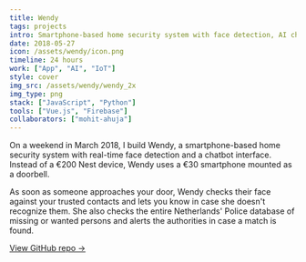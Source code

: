 ```yaml
---
title: Wendy
tags: projects
intro: Smartphone-based home security system with face detection, AI chatbot, and real-time notifications
date: 2018-05-27
icon: /assets/wendy/icon.png
timeline: 24 hours
work: ["App", "AI", "IoT"]
style: cover
img_src: /assets/wendy/wendy_2x
img_type: png
stack: ["JavaScript", "Python"]
tools: ["Vue.js", "Firebase"]
collaborators: ["mohit-ahuja"]
---
```


On a weekend in March 2018, I build Wendy, a smartphone-based home security system with real-time face detection and a chatbot interface. Instead of a €200 Nest device, Wendy uses a €30 smartphone mounted as a doorbell.

As soon as someone approaches your door, Wendy checks their face against your trusted contacts and lets you know in case she doesn't recognize them. She also checks the entire Netherlands' Police database of missing or wanted persons and alerts the authorities in case a match is found.

[View GitHub repo &rarr;](https://github.com/AnandChowdhary/wendy)

<div class="three-images">
  <div><img alt="" src="/assets/wendy/1.png"></div>
  <div><img alt="" src="/assets/wendy/2.png"></div>
  <div><img alt="" src="/assets/wendy/3.png"></div>
</div>
<div class="three-images">
  <div><img alt="" src="/assets/wendy/4.png"></div>
  <div><img alt="" src="/assets/wendy/5.png"></div>
  <div><img alt="" src="/assets/wendy/6.png"></div>
</div>
<div class="two-images shadow">
  <div><img alt="" src="/assets/wendy/slide-1.png"></div>
  <div><img alt="" src="/assets/wendy/slide-2.png"></div>
</div>
<div class="two-images shadow">
  <div><img alt="" src="/assets/wendy/slide-3.png"></div>
  <div><img alt="" src="/assets/wendy/slide-4.png"></div>
</div>
